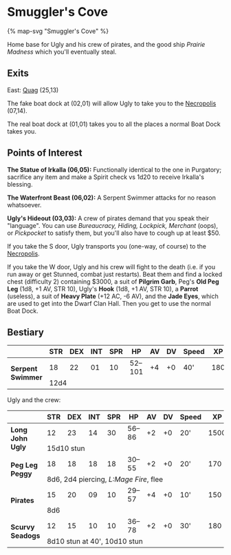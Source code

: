 # Smuggler's Cove

{% map-svg "Smuggler's Cove" %}

Home base for Ugly and his crew of pirates, and the good ship *Prairie Madness* which you'll eventually steal.

## Exits

East: [Quag](/dragon-wars/maps/dilmun) (25,13)

The fake boat dock at (02,01) will allow Ugly to take you to the [Necropolis](/dragon-wars/maps/necropolis) (07,14).

The real boat dock at (01,01) takes you to all the places a normal Boat Dock takes you.

## Points of Interest

**The Statue of Irkalla (06,05):** Functionally identical to the one in Purgatory; sacrifice any item and make a Spirit check vs 1d20 to receive Irkalla's blessing.

**The Waterfront Beast (06,02):** A Serpent Swimmer attacks for no reason whatsoever.

**Ugly's Hideout (03,03):** A crew of pirates demand that you speak their "language". You can use *Bureaucracy, Hiding, Lockpick, Merchant* (oops), or *Pickpocket* to satisfy them, but you'll also have to cough up at least $50.

If you take the S door, Ugly transports you (one-way, of course) to the [Necropolis](/dragon-wars/maps/necropolis).

If you take the W door, Ugly and his crew will fight to the death (i.e. if you run away or get Stunned, combat just restarts). Beat them and find a locked chest (difficulty 2) containing $3000, a suit of **Pilgrim Garb**, Peg's **Old Peg Leg** (1d8, +1 AV, STR 10), Ugly's **Hook** (1d8, +1 AV, STR 10), a **Parrot** (useless), a suit of **Heavy Plate** (+12 AC, -6 AV), and the **Jade Eyes**, which are used to get into the Dwarf Clan Hall. Then you get to use the normal Boat Dock.

## Bestiary

<table>
  <thead>
    <tr>
      <th></th>
      <th>STR</th>
      <th>DEX</th>
      <th>INT</th>
      <th>SPR</th>
      <th>HP</th>
      <th>AV</th>
      <th>DV</th>
      <th>Speed</th>
      <th>XP</th>
    </tr>
  </thead>
  <tbody>
    <tr>
      <td rowspan=2><b>Serpent Swimmer</b></td>
      <td class="c">18</td>
      <td class="c">22</td>
      <td class="c">01</td>
      <td class="c">10</td>
      <td class="c">52&ndash;101</td>
      <td class="c">+4</td>
      <td class="c">+0</td>
      <td class="c">40'</td>
      <td class="c">180</td>
    </tr><tr>
      <td colspan=9>12d4</td>
    </tr>
  </tbody>
</table>

Ugly and the crew:

<table>
  <thead>
    <tr>
      <th></th>
      <th>STR</th>
      <th>DEX</th>
      <th>INT</th>
      <th>SPR</th>
      <th>HP</th>
      <th>AV</th>
      <th>DV</th>
      <th>Speed</th>
      <th>XP</th>
    </tr>
  </thead>
  <tbody>
    <tr>
      <td rowspan=2><b>Long John Ugly</b></td>
      <td class="c">12</td>
      <td class="c">23</td>
      <td class="c">14</td>
      <td class="c">30</td>
      <td class="c">56&ndash;86</td>
      <td class="c">+2</td>
      <td class="c">+0</td>
      <td class="c">20'</td>
      <td class="c">1500</td>
    </tr><tr>
      <td colspan=9>15d10 stun</td>
    </tr><tr>
      <td rowspan=2><b>Peg Leg Peggy</b></td>
      <td class="c">18</td>
      <td class="c">18</td>
      <td class="c">18</td>
      <td class="c">18</td>
      <td class="c">30&ndash;55</td>
      <td class="c">+2</td>
      <td class="c">+0</td>
      <td class="c">20'</td>
      <td class="c">170</td>
    </tr><tr>
      <td colspan=9>8d6, 2d4 piercing, <i>L:Mage Fire</i>, flee</td>
    </tr><tr>
      <td rowspan=2><b>Pirates</b></td>
      <td class="c">15</td>
      <td class="c">20</td>
      <td class="c">09</td>
      <td class="c">10</td>
      <td class="c">29&ndash;57</td>
      <td class="c">+4</td>
      <td class="c">+0</td>
      <td class="c">10'</td>
      <td class="c">150</td>
    </tr><tr>
      <td colspan=9>8d6</td>
    </tr><tr>
      <td rowspan=2><b>Scurvy Seadogs</b></td>
      <td class="c">12</td>
      <td class="c">15</td>
      <td class="c">10</td>
      <td class="c">10</td>
      <td class="c">36&ndash;78</td>
      <td class="c">+2</td>
      <td class="c">+0</td>
      <td class="c">30'</td>
      <td class="c">180</td>
    </tr><tr>
      <td colspan=9>8d10 stun at 40', 10d10 stun</td>
    </tr>
  </tbody>
</table>
